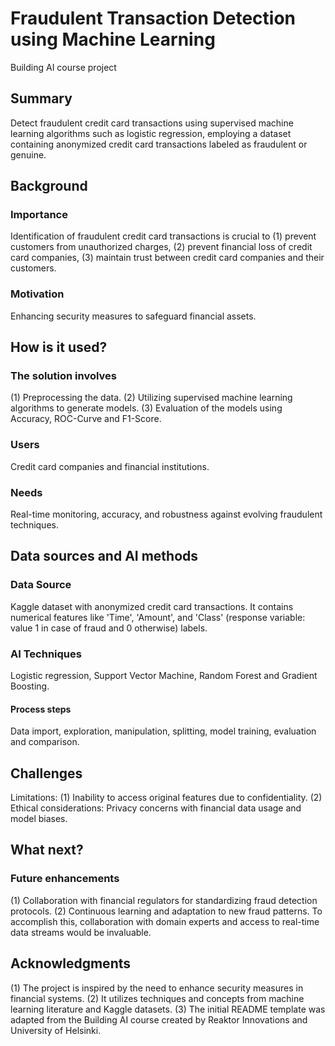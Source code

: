 # Fraudulent Transaction Detection using Machine Learning
Building AI course project

## Summary
Detect fraudulent credit card transactions using supervised machine learning algorithms such as logistic regression, employing a dataset containing anonymized credit card transactions labeled as fraudulent or genuine.

## Background
### Importance 
Identification of fraudulent credit card transactions is crucial to (1) prevent customers from unauthorized charges, (2) prevent financial loss of credit card companies, (3) maintain trust between credit card companies and their customers.
### Motivation
Enhancing security measures to safeguard financial assets.

## How is it used?
### The solution involves
  (1) Preprocessing the data.
  (2) Utilizing supervised machine learning algorithms to generate models.
  (3) Evaluation of the models using Accuracy, ROC-Curve and F1-Score.
### Users
Credit card companies and financial institutions.
### Needs
Real-time monitoring, accuracy, and robustness against evolving fraudulent techniques.

## Data sources and AI methods
### Data Source
  Kaggle dataset with anonymized credit card transactions.
  It contains numerical features like 'Time', 'Amount', and 'Class' (response variable: value 1 in case of fraud and 0 otherwise) labels.
### AI Techniques
  Logistic regression, Support Vector Machine, Random Forest and Gradient Boosting.
  #### Process steps
  Data import, exploration, manipulation, splitting, model training, evaluation and comparison.

## Challenges
Limitations:
  (1) Inability to access original features due to confidentiality.
  (2) Ethical considerations: Privacy concerns with financial data usage and model biases.

## What next?
### Future enhancements
  (1) Collaboration with financial regulators for standardizing fraud detection protocols.
  (2) Continuous learning and adaptation to new fraud patterns.
To accomplish this, collaboration with domain experts and access to real-time data streams would be invaluable.

## Acknowledgments
(1) The project is inspired by the need to enhance security measures in financial systems. 
(2) It utilizes techniques and concepts from machine learning literature and Kaggle datasets. 
(3) The initial README template was adapted from the Building AI course created by Reaktor Innovations and University of Helsinki.
